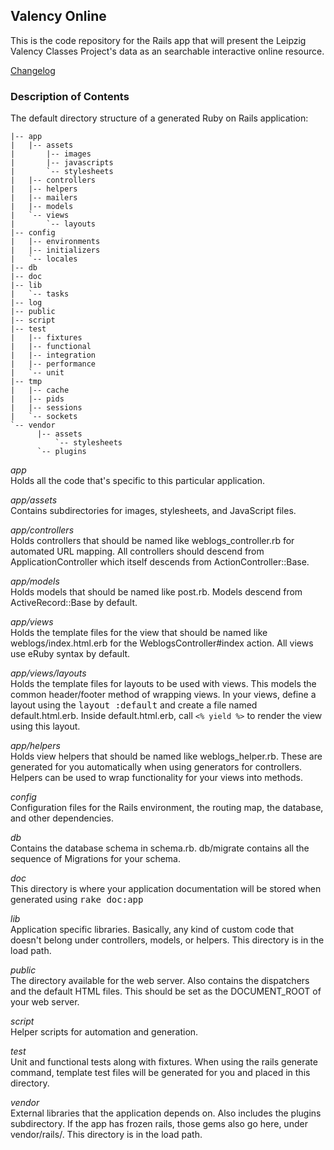 ## Valency Online 

This is the code repository for the Rails app that will present the Leipzig Valency Classes Project's data as an searchable interactive online resource.

[Changelog](https://github.com/fanaugen/valency/blob/master/CHANGELOG.md)

### Description of Contents

The default directory structure of a generated Ruby on Rails application:

	|-- app
	|   |-- assets
	|       |-- images
	|       |-- javascripts
	|       `-- stylesheets
	|   |-- controllers
	|   |-- helpers
	|   |-- mailers
	|   |-- models
	|   `-- views
	|       `-- layouts
	|-- config
	|   |-- environments
	|   |-- initializers
	|   `-- locales
	|-- db
	|-- doc
	|-- lib
	|   `-- tasks
	|-- log
	|-- public
	|-- script
	|-- test
	|   |-- fixtures
	|   |-- functional
	|   |-- integration
	|   |-- performance
	|   `-- unit
	|-- tmp
	|   |-- cache
	|   |-- pids
	|   |-- sessions
	|   `-- sockets
	`-- vendor
		  |-- assets
			  `-- stylesheets
		  `-- plugins

*app* <br/>
  Holds all the code that's specific to this particular application.

*app/assets* <br/>
  Contains subdirectories for images, stylesheets, and JavaScript files.

*app/controllers* <br/>
  Holds controllers that should be named like weblogs_controller.rb for
  automated URL mapping. All controllers should descend from
  ApplicationController which itself descends from ActionController::Base.

*app/models* <br/>
  Holds models that should be named like post.rb. Models descend from
  ActiveRecord::Base by default.

*app/views* <br/>
  Holds the template files for the view that should be named like
  weblogs/index.html.erb for the WeblogsController#index action. All views use
  eRuby syntax by default.

*app/views/layouts* <br/>
  Holds the template files for layouts to be used with views. This models the
  common header/footer method of wrapping views. In your views, define a layout
  using the <tt>layout :default</tt> and create a file named default.html.erb.
  Inside default.html.erb, call `<% yield %>` to render the view using this
  layout.

*app/helpers* <br/>
  Holds view helpers that should be named like weblogs_helper.rb. These are
  generated for you automatically when using generators for controllers.
  Helpers can be used to wrap functionality for your views into methods.

*config* <br/>
  Configuration files for the Rails environment, the routing map, the database,
  and other dependencies.

*db* <br/>
  Contains the database schema in schema.rb. db/migrate contains all the
  sequence of Migrations for your schema.

*doc* <br/>
  This directory is where your application documentation will be stored when
  generated using <tt>rake doc:app</tt>

*lib* <br/>
  Application specific libraries. Basically, any kind of custom code that
  doesn't belong under controllers, models, or helpers. This directory is in
  the load path.

*public* <br/>
  The directory available for the web server. Also contains the dispatchers and the
  default HTML files. This should be set as the DOCUMENT_ROOT of your web
  server.

*script* <br/>
  Helper scripts for automation and generation.

*test* <br/>
  Unit and functional tests along with fixtures. When using the rails generate
  command, template test files will be generated for you and placed in this
  directory.

*vendor* <br/>
  External libraries that the application depends on. Also includes the plugins
  subdirectory. If the app has frozen rails, those gems also go here, under
  vendor/rails/. This directory is in the load path.
